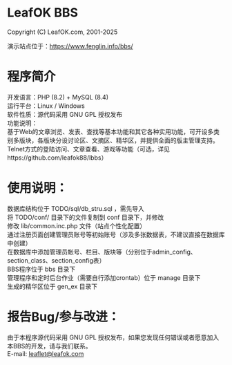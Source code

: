 # LeafOK BBS

Copyright (C) LeafOK.com, 2001-2025

演示站点位于：https://www.fenglin.info/bbs/

程序简介
=================
开发语言：PHP (8.2) + MySQL (8.4)  
运行平台：Linux / Windows  
软件性质：源代码采用 GNU GPL 授权发布  
功能说明：  
    基于Web的文章浏览、发表、查找等基本功能和其它各种实用功能，可开设多类别多版块，各版块分设讨论区、文摘区、精华区，并提供全面的版主管理支持。  
    Telnet方式的登陆访问、文章查看、游戏等功能（可选，详见https://github.com/leafok88/lbbs）  


使用说明：
=================
数据库结构位于 TODO/sql/db_stru.sql ，需先导入  
将 TODO/conf/ 目录下的文件复制到 conf 目录下，并修改  
修改 lib/common.inc.php 文件（站点个性化配置）  
通过注册页面创建管理员账号等初始账号（涉及多张数据表，不建议直接在数据库中创建）  
在数据库中添加管理员帐号、栏目、版块等（分别位于admin_config、section_class、section_config表）  
BBS程序位于 bbs 目录下  
管理程序和定时后台作业（需要自行添加crontab）位于 manage 目录下  
生成的精华区位于 gen_ex 目录下  


报告Bug/参与改进：
=================
由于本程序源代码采用 GNU GPL 授权发布，如果您发现任何错误或者愿意加入本BBS的开发，请与我们联系。  
E-mail: leaflet@leafok.com  
